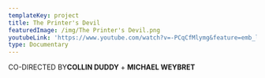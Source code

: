 ```yaml
---
templateKey: project
title: The Printer's Devil
featuredImage: /img/The Printer's Devil.png
youtubeLink: 'https://www.youtube.com/watch?v=-PCqCfMlymg&feature=emb_logo'
type: Documentary
---
```

CO-DIRECTED BY**COLLIN DUDDY** + **MICHAEL WEYBRET**
